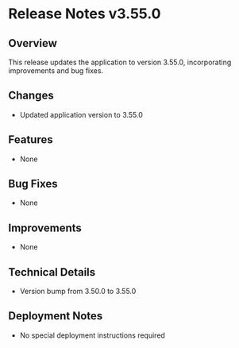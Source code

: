 # Release Notes v3.55.0

## Overview
This release updates the application to version 3.55.0, incorporating improvements and bug fixes.

## Changes
- Updated application version to 3.55.0

## Features
- None

## Bug Fixes
- None

## Improvements
- None

## Technical Details
- Version bump from 3.50.0 to 3.55.0

## Deployment Notes
- No special deployment instructions required